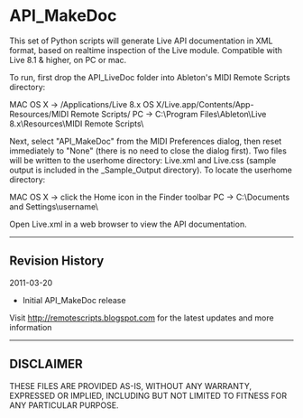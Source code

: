 # API_MakeDoc

This set of Python scripts will generate Live API documentation in XML format, based on realtime inspection of the Live module. Compatible with Live 8.1 & higher, on PC or mac.

To run, first drop the API_LiveDoc folder into Ableton's MIDI Remote Scripts directory:

MAC OS X -> /Applications/Live 8.x OS X/Live.app/Contents/App-Resources/MIDI Remote Scripts/
PC -> C:\Program Files\Ableton\Live 8.x\Resources\MIDI Remote Scripts\

Next, select "API_MakeDoc" from the MIDI Preferences dialog, then reset immediately to "None" (there is no need to close the dialog first). Two files will be written to the userhome directory: Live.xml and Live.css (sample output is included in the \_Sample_Output directory). To locate the userhome directory:

MAC OS X -> click the Home icon in the Finder toolbar
PC -> C:\Documents and Settings\username\

Open Live.xml in a web browser to view the API documentation.

---

## Revision History

2011-03-20

- Initial API_MakeDoc release

Visit http://remotescripts.blogspot.com for the latest updates and more information

---

## DISCLAIMER

THESE FILES ARE PROVIDED AS-IS, WITHOUT ANY WARRANTY, EXPRESSED OR IMPLIED, INCLUDING BUT NOT LIMITED TO FITNESS FOR ANY PARTICULAR PURPOSE.
